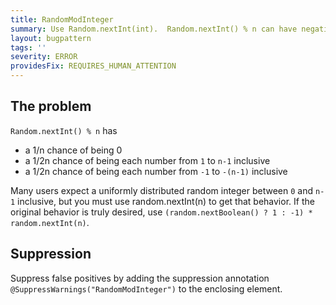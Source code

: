 ```yaml
---
title: RandomModInteger
summary: Use Random.nextInt(int).  Random.nextInt() % n can have negative results
layout: bugpattern
tags: ''
severity: ERROR
providesFix: REQUIRES_HUMAN_ATTENTION
---
```


<!--
*** AUTO-GENERATED, DO NOT MODIFY ***
To make changes, edit the @BugPattern annotation or the explanation in docs/bugpattern.
-->

## The problem
`Random.nextInt() % n` has 

* a 1/n chance of being 0
* a 1/2n chance of being each number from `1` to `n-1` inclusive
* a 1/2n chance of being each number from `-1` to `-(n-1)` inclusive

Many users expect a uniformly distributed random integer between `0` and `n-1` inclusive, but you must use random.nextInt(n) to get that behavior.  If the original behavior is truly desired, use `(random.nextBoolean() ? 1 : -1) * random.nextInt(n)`.

## Suppression
Suppress false positives by adding the suppression annotation `@SuppressWarnings("RandomModInteger")` to the enclosing element.

